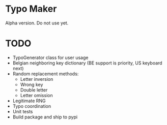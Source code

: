# Typo Maker
Alpha version. Do not use yet.

# TODO
- TypoGenerator class for user usage
- Belgian neighboring key dictionary (BE support is priority, US keyboard next)
- Random replacement methods:
  - Letter inversion
  - Wrong key
  - Double letter
  - Letter omission
- Legitimate RNG
- Typo coordination
- Unit tests
- Build package and ship to pypi
